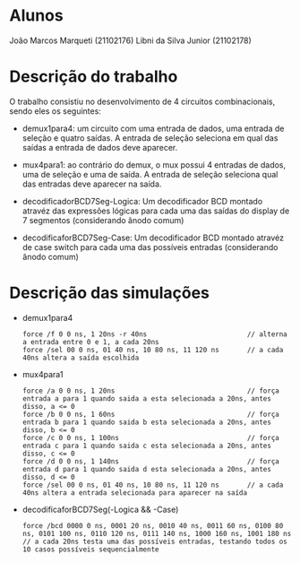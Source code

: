 # Alunos

João Marcos Marqueti (21102176)
Libni da Silva Junior (21102178)
		
# Descrição do trabalho

O trabalho consistiu no desenvolvimento de 4 circuitos combinacionais, sendo eles os seguintes:

- demux1para4: um circuito com uma entrada de dados, uma entrada de seleção e quatro saídas. A entrada de seleção seleciona em qual das saídas a entrada de dados deve aparecer.
	
- mux4para1: ao contrário do demux, o mux possui 4 entradas de dados, uma de seleção e uma de saída. A entrada de seleção seleciona qual das entradas deve aparecer na saída.
	
- decodificadorBCD7Seg-Logica: Um decodificador BCD montado atravéz das expressões lógicas para cada uma das saídas do display de 7 segmentos (considerando ânodo comum)
	
- decodificaforBCD7Seg-Case: Um decodificador BCD montado atravéz de case switch para cada uma das possíveis entradas (considerando ânodo comum)
	
# Descrição das simulações

- demux1para4
	```
	force /f 0 0 ns, 1 20ns -r 40ns							// alterna a entrada entre 0 e 1, a cada 20ns
	force /sel 00 0 ns, 01 40 ns, 10 80 ns, 11 120 ns		// a cada 40ns altera a saída escolhida
	```

- mux4para1
	```	
	force /a 0 0 ns, 1 20ns									// força entrada a para 1 quando saida a esta selecionada a 20ns, antes disso, a <= 0
	force /b 0 0 ns, 1 60ns									// força entrada b para 1 quando saida b esta selecionada a 20ns, antes disso, b <= 0
	force /c 0 0 ns, 1 100ns								// força entrada c para 1 quando saida c esta selecionada a 20ns, antes disso, c <= 0 
	force /d 0 0 ns, 1 140ns								// força entrada d para 1 quando saida d esta selecionada a 20ns, antes disso, d <= 0
	force /sel 00 0 ns, 01 40 ns, 10 80 ns, 11 120 ns		// a cada 40ns altera a entrada selecionada para aparecer na saída
	```

- decodificaforBCD7Seg(-Logica && -Case)
	```
	force /bcd 0000 0 ns, 0001 20 ns, 0010 40 ns, 0011 60 ns, 0100 80 ns, 0101 100 ns, 0110 120 ns, 0111 140 ns, 1000 160 ns, 1001 180 ns			// a cada 20ns testa uma das possíveis entradas, testando todos os 10 casos possíveis sequencialmente
	```